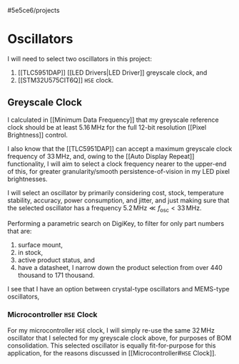 #5e5ce6/projects 

# Oscillators

I will need to select two oscillators in this project:

1. [[TLC5951DAP]] [[LED Drivers|LED Driver]] greyscale clock, and
2. [[STM32U575CIT6Q]] `HSE` clock.

## Greyscale Clock

I calculated in [[Minimum Data Frequency]] that my greyscale reference clock should be at least $5.16\,\text{MHz}$ for the full 12-bit resolution [[Pixel Brightness]] control.

I also know that the [[TLC5951DAP]] can accept a maximum greyscale clock frequency of $33\,\text{MHz}$, and, owing to the [[Auto Display Repeat]] functionality, I will aim to select a clock frequency nearer to the upper-end of this, for greater granularity/smooth persistence-of-vision in my LED pixel brightnesses.

I will select an oscillator by primarily considering cost, stock, temperature stability, accuracy, power consumption, and jitter, and just making sure that the selected oscillator has a frequency $5.2\,\text{MHz} \ll f_\text{osc} < 33\,\text{MHz}$.

Performing a parametric search on DigiKey, to filter for only part numbers that are:
1. surface mount,
2. in stock,
3. active product status, and
4. have a datasheet,
I narrow down the product selection from over 440 thousand to 171 thousand.

I see that I have an option between crystal-type oscillators and MEMS-type oscillators,

### Microcontroller `HSE` Clock

For my microcontroller `HSE` clock, I will simply re-use the same $32\,\text{MHz}$ oscillator that I selected for my greyscale clock above, for purposes of BOM consolidation. This selected oscillator is equally fit-for-purpose for this application, for the reasons discussed in [[Microcontroller#`HSE` Clock]].
